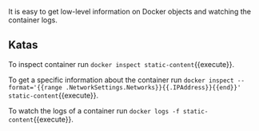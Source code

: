 It is easy to get low-level information on Docker objects and watching the container logs.

## Katas

To inspect container run `docker inspect static-content`{{execute}}.

To get a specific information about the container run `docker inspect --format='{{range .NetworkSettings.Networks}}{{.IPAddress}}{{end}}' static-content`{{execute}}.

To watch the logs of a container run `docker logs -f static-content`{{execute}}.

